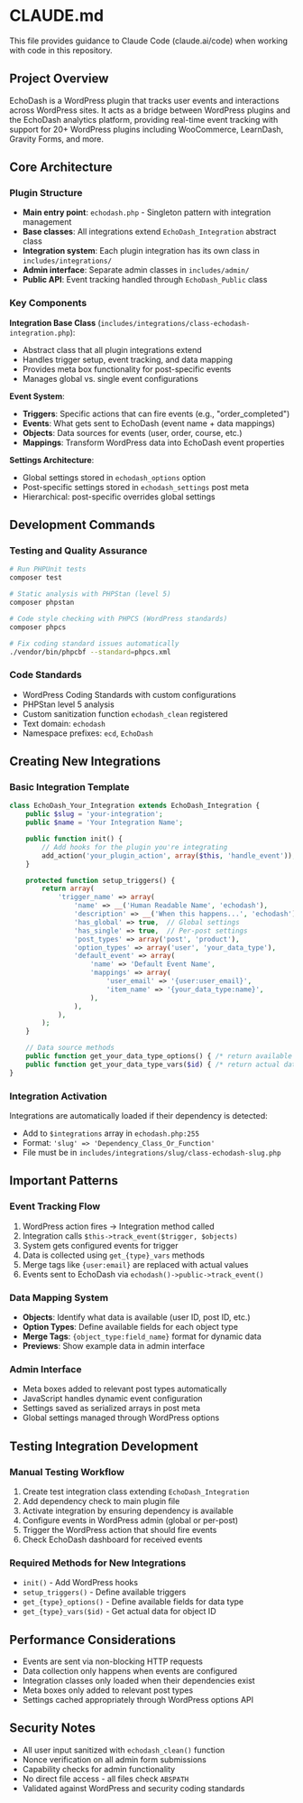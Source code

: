 # CLAUDE.md

This file provides guidance to Claude Code (claude.ai/code) when working with code in this repository.

## Project Overview

EchoDash is a WordPress plugin that tracks user events and interactions across WordPress sites. It acts as a bridge between WordPress plugins and the EchoDash analytics platform, providing real-time event tracking with support for 20+ WordPress plugins including WooCommerce, LearnDash, Gravity Forms, and more.

## Core Architecture

### Plugin Structure
- **Main entry point**: `echodash.php` - Singleton pattern with integration management
- **Base classes**: All integrations extend `EchoDash_Integration` abstract class
- **Integration system**: Each plugin integration has its own class in `includes/integrations/`
- **Admin interface**: Separate admin classes in `includes/admin/`
- **Public API**: Event tracking handled through `EchoDash_Public` class

### Key Components

**Integration Base Class** (`includes/integrations/class-echodash-integration.php`):
- Abstract class that all plugin integrations extend
- Handles trigger setup, event tracking, and data mapping
- Provides meta box functionality for post-specific events
- Manages global vs. single event configurations

**Event System**:
- **Triggers**: Specific actions that can fire events (e.g., "order_completed")
- **Events**: What gets sent to EchoDash (event name + data mappings)
- **Objects**: Data sources for events (user, order, course, etc.)
- **Mappings**: Transform WordPress data into EchoDash event properties

**Settings Architecture**:
- Global settings stored in `echodash_options` option
- Post-specific settings stored in `echodash_settings` post meta
- Hierarchical: post-specific overrides global settings

## Development Commands

### Testing and Quality Assurance
```bash
# Run PHPUnit tests
composer test

# Static analysis with PHPStan (level 5)
composer phpstan

# Code style checking with PHPCS (WordPress standards)
composer phpcs

# Fix coding standard issues automatically
./vendor/bin/phpcbf --standard=phpcs.xml
```

### Code Standards
- WordPress Coding Standards with custom configurations
- PHPStan level 5 analysis
- Custom sanitization function `echodash_clean` registered
- Text domain: `echodash`
- Namespace prefixes: `ecd`, `EchoDash`

## Creating New Integrations

### Basic Integration Template
```php
class EchoDash_Your_Integration extends EchoDash_Integration {
    public $slug = 'your-integration';
    public $name = 'Your Integration Name';

    public function init() {
        // Add hooks for the plugin you're integrating
        add_action('your_plugin_action', array($this, 'handle_event'));
    }

    protected function setup_triggers() {
        return array(
            'trigger_name' => array(
                'name' => __('Human Readable Name', 'echodash'),
                'description' => __('When this happens...', 'echodash'),
                'has_global' => true,  // Global settings
                'has_single' => true,  // Per-post settings
                'post_types' => array('post', 'product'),
                'option_types' => array('user', 'your_data_type'),
                'default_event' => array(
                    'name' => 'Default Event Name',
                    'mappings' => array(
                        'user_email' => '{user:user_email}',
                        'item_name' => '{your_data_type:name}',
                    ),
                ),
            ),
        );
    }

    // Data source methods
    public function get_your_data_type_options() { /* return available fields */ }
    public function get_your_data_type_vars($id) { /* return actual data */ }
}
```

### Integration Activation
Integrations are automatically loaded if their dependency is detected:
- Add to `$integrations` array in `echodash.php:255`
- Format: `'slug' => 'Dependency_Class_Or_Function'`
- File must be in `includes/integrations/slug/class-echodash-slug.php`

## Important Patterns

### Event Tracking Flow
1. WordPress action fires → Integration method called
2. Integration calls `$this->track_event($trigger, $objects)`
3. System gets configured events for trigger
4. Data is collected using `get_{type}_vars` methods
5. Merge tags like `{user:email}` are replaced with actual values
6. Events sent to EchoDash via `echodash()->public->track_event()`

### Data Mapping System
- **Objects**: Identify what data is available (user ID, post ID, etc.)
- **Option Types**: Define available fields for each object type
- **Merge Tags**: `{object_type:field_name}` format for dynamic data
- **Previews**: Show example data in admin interface

### Admin Interface
- Meta boxes added to relevant post types automatically
- JavaScript handles dynamic event configuration
- Settings saved as serialized arrays in post meta
- Global settings managed through WordPress options

## Testing Integration Development

### Manual Testing Workflow
1. Create test integration class extending `EchoDash_Integration`
2. Add dependency check to main plugin file
3. Activate integration by ensuring dependency is available
4. Configure events in WordPress admin (global or per-post)
5. Trigger the WordPress action that should fire events
6. Check EchoDash dashboard for received events

### Required Methods for New Integrations
- `init()` - Add WordPress hooks
- `setup_triggers()` - Define available triggers
- `get_{type}_options()` - Define available fields for data type
- `get_{type}_vars($id)` - Get actual data for object ID

## Performance Considerations

- Events are sent via non-blocking HTTP requests
- Data collection only happens when events are configured
- Integration classes only loaded when their dependencies exist
- Meta boxes only added to relevant post types
- Settings cached appropriately through WordPress options API

## Security Notes

- All user input sanitized with `echodash_clean()` function
- Nonce verification on all admin form submissions
- Capability checks for admin functionality
- No direct file access - all files check `ABSPATH`
- Validated against WordPress and security coding standards